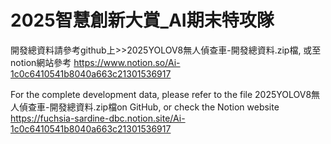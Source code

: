 # 2025智慧創新大賞_AI期末特攻隊
開發總資料請參考github上>>2025YOLOV8無人偵查車-開發總資料.zip檔,
或至notion網站參考 https://www.notion.so/Ai-1c0c6410541b8040a663c21301536917

For the complete development data, please refer to the file 2025YOLOV8無人偵查車-開發總資料.zip檔on GitHub, 
or check the Notion website https://fuchsia-sardine-dbc.notion.site/Ai-1c0c6410541b8040a663c21301536917
